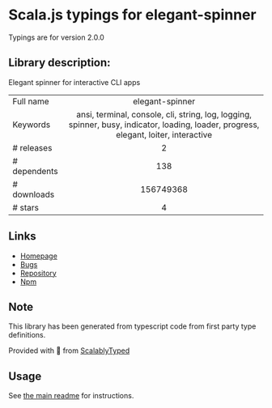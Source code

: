 
# Scala.js typings for elegant-spinner

Typings are for version 2.0.0

## Library description:
Elegant spinner for interactive CLI apps

|                    |                 |
| ------------------ | :-------------: |
| Full name          | elegant-spinner |
| Keywords           | ansi, terminal, console, cli, string, log, logging, spinner, busy, indicator, loading, loader, progress, elegant, loiter, interactive |
| # releases         | 2 |
| # dependents       | 138 |
| # downloads        | 156749368 |
| # stars            | 4 |

## Links
- [Homepage](https://github.com/sindresorhus/elegant-spinner#readme)
- [Bugs](https://github.com/sindresorhus/elegant-spinner/issues)
- [Repository](https://github.com/sindresorhus/elegant-spinner)
- [Npm](https://www.npmjs.com/package/elegant-spinner)
    


## Note
This library has been generated from typescript code from first party type definitions.

Provided with :purple_heart: from [ScalablyTyped](https://github.com/oyvindberg/ScalablyTyped)

## Usage
See [the main readme](../../readme.md) for instructions.


